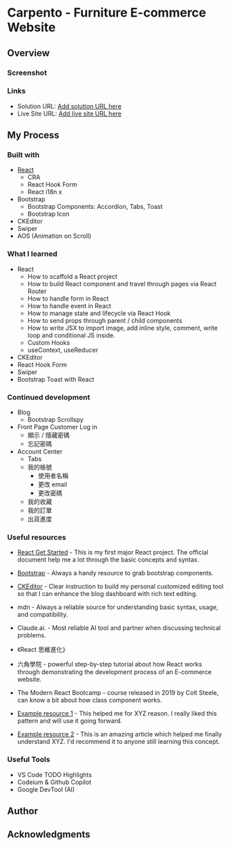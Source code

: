 # Carpento - Furniture E-commerce Website

## Overview

### Screenshot
  
### Links

- Solution URL: [Add solution URL here](https://your-solution-url.com)
- Live Site URL: [Add live site URL here](https://your-live-site-url.com)

## My Process

### Built with

- [React](https://reactjs.org/)
  - CRA
  - React Hook Form
  - React i18n x
- Bootstrap
  - Bootstrap Components: Accordion, Tabs, Toast
  - Bootstrap Icon
- CKEditor
- Swiper
- AOS (Animation on Scroll)

### What I learned

- React
  - How to scaffold a React project
  - How to build React component and travel through pages via React Router
  - How to handle form in React
  - How to handle event in React
  - How to manage state and lifecycle via React Hook
  - How to send props through parent / child components
  - How to write JSX to import image, add inline style, comment, write loop and conditional JS inside.
  - Custom Hooks
  - useContext, useReducer
- CKEditor
- React Hook Form
- Swiper
- Bootstrap Toast with React


### Continued development

- Blog
  - Bootstrap Scrollspy
- Front Page Customer Log in
	- 顯示 / 隱藏密碼
	- 忘記密碼
- Account Center
	- Tabs
	- 我的帳號
		- 使用者名稱
		- 更改 email
		- 更改密碼
	- 我的收藏
	- 我的訂單
	- 出貨進度


### Useful resources


- [React Get Started]() - This is my first major React project. The official document help me a lot through the basic concepts and syntax.
- [Bootstrap]() - Always a handy resource to grab bootstrap components.
- [CKEditor]() - Clear instruction to build my personal customized editing tool so that I can enhance the blog dashboard with rich text editing.

- mdn - Always a reliable source for understanding basic syntax, usage, and compatibility.
- Claude.ai. - Most reliable AI tool and partner when discussing technical problems.

- 《React 思維進化》

- 六角學院 - powerful step-by-step tutorial about how React works through demonstrating the development process of an E-commerce website.
- The Modern React Bootcamp - course released in 2019 by Colt Steele, can know a bit about how class component works.

- [Example resource 1](https://www.example.com) - This helped me for XYZ reason. I really liked this pattern and will use it going forward.

- [Example resource 2](https://www.example.com) - This is an amazing article which helped me finally understand XYZ. I'd recommend it to anyone still learning this concept.  

### Useful Tools

- VS Code TODO Highlights
- Codeium & Github Copilot
- Google DevTool (AI)

## Author

## Acknowledgments